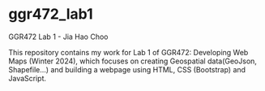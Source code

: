 # ggr472_lab1
GGR472 Lab 1 - Jia Hao Choo

This repository contains my work for Lab 1 of GGR472: Developing Web Maps (Winter 2024), which focuses on creating Geospatial data(GeoJson, Shapefile...) and building a webpage using HTML, CSS (Bootstrap) and JavaScript.
